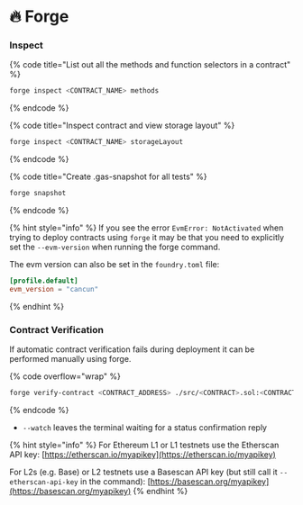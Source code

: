 # 🔥 Forge

### Inspect

{% code title="List out all the methods and function selectors in a contract" %}
```bash
forge inspect <CONTRACT_NAME> methods
```
{% endcode %}

{% code title="Inspect contract and view storage layout" %}
```bash
forge inspect <CONTRACT_NAME> storageLayout
```
{% endcode %}

{% code title="Create .gas-snapshot for all tests" %}
```bash
forge snapshot
```
{% endcode %}

{% hint style="info" %}
If you see the error `EvmError: NotActivated` when trying to deploy contracts using `forge` it may be that you need to explicitly set the `--evm-version` when running the forge command.

The evm version can also be set in the `foundry.toml` file:

```toml
[profile.default]
evm_version = "cancun"
```
{% endhint %}

### Contract Verification

If automatic contract verification fails during deployment it can be performed manually using forge.

{% code overflow="wrap" %}
```bash
forge verify-contract <CONTRACT_ADDRESS> ./src/<CONTRACT>.sol:<CONTRACT_NAME> --chain-id <CHAIN_ID> --watch --etherscan-api-key <ETHERSCAN_API_KEY>
```
{% endcode %}

* `--watch` leaves the terminal waiting for a status confirmation reply

{% hint style="info" %}
For Ethereum L1 or L1 testnets use the Etherscan API key: [https://etherscan.io/myapikey](https://etherscan.io/myapikey)

For L2s (e.g. Base) or L2 testnets use a Basescan API key (but still call it `--etherscan-api-key` in the command): [https://basescan.org/myapikey](https://basescan.org/myapikey)
{% endhint %}
